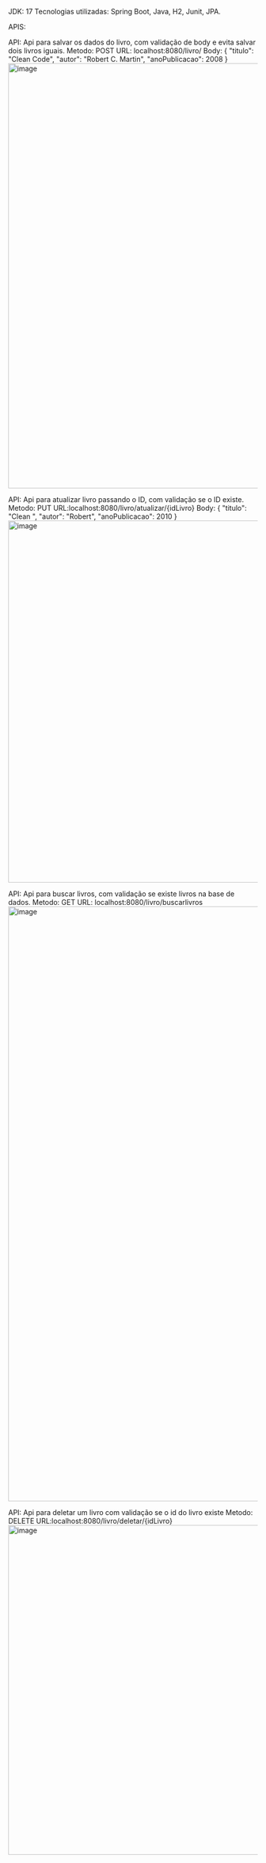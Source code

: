 JDK: 17
Tecnologias utilizadas: Spring Boot, Java, H2, Junit, JPA.  

APIS:

API: Api para salvar os dados do livro, com validação de body e evita salvar dois livros iguais.
Metodo: POST
URL: localhost:8080/livro/
Body:
{
  "titulo": "Clean Code",
  "autor": "Robert C. Martin",
  "anoPublicacao": 2008
}
<img width="1375" height="856" alt="image" src="https://github.com/user-attachments/assets/e741841d-a99f-476d-8f2e-780a749bf332" />

API: Api para atualizar livro passando o ID, com validação se o ID existe.
Metodo: PUT
URL:localhost:8080/livro/atualizar/{idLivro}
Body:
{
  "titulo": "Clean ",
  "autor": "Robert",
  "anoPublicacao": 2010
}
<img width="1394" height="729" alt="image" src="https://github.com/user-attachments/assets/e43bdb0e-0cb4-459c-8f84-2762f8f3eb0a" />

API: Api para buscar livros, com validação se existe livros na base de dados.
Metodo: GET
URL: localhost:8080/livro/buscarlivros
<img width="1565" height="1198" alt="image" src="https://github.com/user-attachments/assets/8a50481b-c767-45a8-9766-418691deb9a4" />

API: Api para deletar um livro com validação se o id do livro existe
Metodo: DELETE
URL:localhost:8080/livro/deletar/{idLivro}
<img width="1689" height="664" alt="image" src="https://github.com/user-attachments/assets/23ee6961-4621-491d-b511-18faa7efa48a" />
